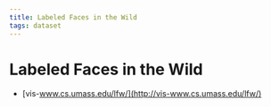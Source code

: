 ```yaml
---
title: Labeled Faces in the Wild
tags: dataset
---
```


# Labeled Faces in the Wild
- [vis-www.cs.umass.edu/lfw/](http://vis-www.cs.umass.edu/lfw/)


















































